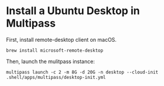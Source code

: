 # Install a Ubuntu Desktop in Multipass

First, install remote-desktop client on macOS.

```
brew install microsoft-remote-desktop
```

Then, launch the mulitpass instance:

```
multipass launch -c 2 -m 8G -d 20G -n desktop --cloud-init .shell/apps/multipass/desktop-init.yml
```
